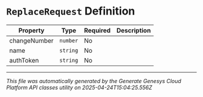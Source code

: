 # `ReplaceRequest` Definition

| Property | Type | Required | Description |
|----------|------|----------|-------------|
| changeNumber | `number` | No |  |
| name | `string` | No |  |
| authToken | `string` | No |  |

---

*This file was automatically generated by the Generate Genesys Cloud Platform API classes utility on 2025-04-24T15:04:25.556Z*
